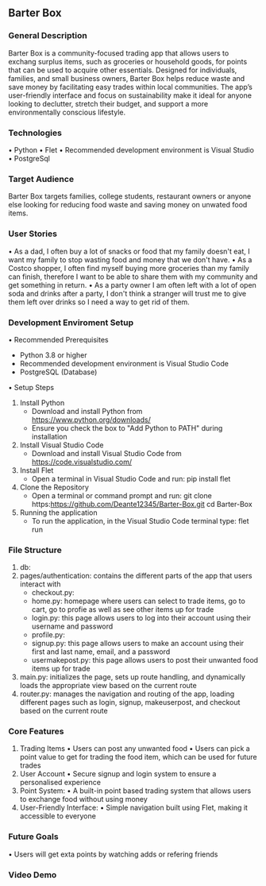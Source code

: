 ## Barter Box 

### General Description
Barter Box is a community-focused trading app that allows users to exchang surplus items, such as groceries or household goods, for points that can be used to acquire other essentials. Designed for individuals, families, and small business owners, Barter Box helps reduce waste and save money by facilitating easy trades within local communities. The app’s user-friendly interface and focus on sustainability make it ideal for anyone looking to declutter, stretch their budget, and support a more environmentally conscious lifestyle.

### Technologies
• Python
• Flet
• Recommended development environment is Visual Studio
• PostgreSql

### Target Audience
Barter Box targets families, college students, restaurant owners or anyone else looking for reducing food waste and saving money on unwated food items.

### User Stories
• As a dad, I often buy a lot of snacks or food that my family doesn't eat, I want my family to stop wasting food and money that we don't have. 
• As a Costco shopper, I often find myself buying more groceries than my family can finish, therefore I want to be able to share them with my community and get something in return. 
• As a party owner I am often left with a lot of open soda and drinks after a party, I don't think a stranger will trust me to give them left over drinks so I need a way to get rid of them. 

### Development Enviroment Setup
• Recommended Prerequisites
- Python 3.8 or higher
- Recommended development environment is Visual Studio Code
- PostgreSQL (Database)

• Setup Steps
1. Install Python
   - Download and install Python from https://www.python.org/downloads/
   - Ensure you check the box to "Add Python to PATH" during installation
2. Install Visual Studio Code
   - Download and install Visual Studio Code from https://code.visualstudio.com/
3. Install Flet
   - Open a terminal in Visual Studio Code and run: pip install flet
4. Clone the Repository
   - Open a terminal or command prompt and run: 
     git clone https:https://github.com/Deante12345/Barter-Box.git
     cd Barter-Box
5. Running the application
   - To run the application, in the Visual Studio Code terminal type: flet run

### File Structure
1. db:
2. pages/authentication: contains the different parts of the app that users interact with
    - checkout.py: 
    - home.py: homepage where users can select to trade items, go to cart, go to profie as well as see other items up for trade
    - login.py: this page allows users to log into their account using their username and password
    - profile.py:  
    - signup.py: this page allows users to make an account using their first and last name, email, and a password 
    - usermakepost.py: this page allows users to post their unwanted food items up for trade
3. main.py: initializes the page, sets up route handling, and dynamically loads the appropriate view based on the current route
4. router.py: manages the navigation and routing of the app, loading different pages such as login, signup, makeuserpost, and checkout based on the current route

### Core Features
1. Trading Items
    • Users can post any unwanted food
    • Users can pick a point value to get for trading the food item, which can be used for future trades
2.  User Account
    • Secure signup and login system to ensure a personalised experience
3. Point System:
    • A built-in point based trading system that allows users to exchange food without using money
4. User-Friendly Interface:
    • Simple navigation built using Flet, making it accessible to everyone

### Future Goals
• Users will get exta points by watching adds or refering friends

### Video Demo
